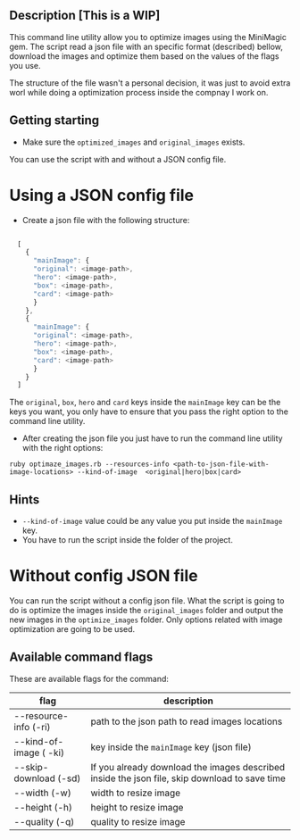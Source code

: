 Description [This is a WIP]
---------------------------


This command line utility allow you to optimize images using the MiniMagic gem. The script read a json file with an specific format
(described) bellow, download the images and optimize them based on the values of the flags you use.

The structure of the file wasn't a personal decision, it was just to avoid extra worl while doing a optimization process inside
the compnay I work on.


Getting starting
----------------

* Make sure the `optimized_images` and `original_images` exists.

You can use the script with and without a JSON config file.

Using a JSON config file
========================


* Create a json file with the following structure:

```js

  [
    {
      "mainImage": {
      "original": <image-path>,
      "hero": <image-path>,
      "box": <image-path>,
      "card": <image-path>
      }
    },
    {
      "mainImage": {
      "original": <image-path>,
      "hero": <image-path>,
      "box": <image-path>,
      "card": <image-path>
      }
    }
  ]

```

The `original`, `box`, `hero` and `card` keys inside the `mainImage` key can be the keys you want, you only have to ensure
that you pass the right option to the command line utility.

* After creating the json file you just have to run the command line utility with the right options:

`ruby optimaze_images.rb --resources-info <path-to-json-file-with-image-locations> --kind-of-image  <original|hero|box|card>`


Hints
------


* `--kind-of-image` value could be any value you put inside the `mainImage` key.
* You have to run the script inside the folder of the project.

Without config JSON file
========================

You can run the script without a config json file. What the script is going to do is optimize the images inside the `original_images`
folder and output the new images in the `optimize_images` folder. Only options related with image optimization are going to be used.


Available command flags
------------------------

These are available flags for the command:

**flag**                   | **description**
---                        | --------------------               |
--resource-info  (-ri)     | path to the json path to read images locations
--kind-of-image  ( -ki)    | key inside the `mainImage` key (json file)
--skip-download  (-sd)     | If you already download the images described inside the json file, skip download to save time
--width          (-w)      | width to resize image
--height         (-h)      | height to resize image
--quality        (-q)      | quality to resize image
